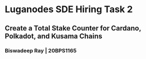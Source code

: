 # Luganodes SDE Hiring Task 2
## Create a Total Stake Counter for Cardano, Polkadot, and Kusama Chains

### Biswadeep Ray | 20BPS1165